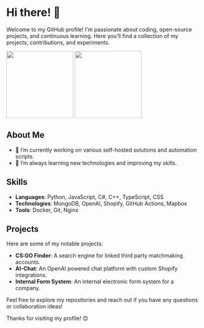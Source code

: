 # Hi there! 👋

Welcome to my GitHub profile! I'm passionate about coding, open-source projects, and continuous learning. Here you'll find a collection of my projects, contributions, and experiments.

<div>
  <img height=175 src="https://a32.fi/github-stats?username=sruusk&theme=ambient_gradient&show_icons=true&hide_border=true&count_private=true&hide_rank=true"></img>
  <img height=175 src="https://a32.fi/github-stats/top-langs/?username=sruusk&theme=ambient_gradient&show_icons=true&layout=compact&hide_border=true"></img>
</div>

## About Me

- 🔭 I’m currently working on various self-hosted solutions and automation scripts.
- 🌱 I’m always learning new technologies and improving my skills.

## Skills

- **Languages**: Python, JavaScript, C#, C++, TypeScript, CSS
- **Technologies**: MongoDB, OpenAI, Shopify, GitHub Actions, Mapbox
- **Tools**: Docker, Git, Nginx

## Projects

Here are some of my notable projects:

- **CS:GO Finder**: A search engine for linked third party matchmaking accounts.
- **AI-Chat**: An OpenAI powered chat platform with custom Shopify integrations.
- **Internal Form System**: An internal electronic form system for a company.

Feel free to explore my repositories and reach out if you have any questions or collaboration ideas!

Thanks for visiting my profile! 😊
